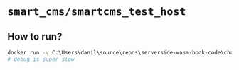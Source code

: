 # `smart_cms/smartcms_test_host`

## How to run?

```bash
docker run -v C:\Users\danil\source\repos\serverside-wasm-book-code\chapter05\wasm_udf_example\data:/data -it danstaken/libsql:libsql-0.1.0-wasm-udf
# debug is super slow
```
